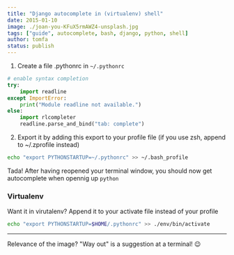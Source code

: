 ```yaml
---
title: "Django autocomplete in (virtualenv) shell"
date: 2015-01-10
image: ./joan-you-KFuX5rmAWZ4-unsplash.jpg
tags: ["guide", autocomplete, bash, django, python, shell]
author: tomfa
status: publish
---
```


1. Create a file .pythonrc in `~/.pythonrc`
    
```python
# enable syntax completion
try:
    import readline
except ImportError:
    print("Module readline not available.")
else:
    import rlcompleter
    readline.parse_and_bind("tab: complete") 
```
        
2. Export it by adding this export to your profile file (if you use zsh, append to ~/.zprofile instead)
   
```bash
echo "export PYTHONSTARTUP=~/.pythonrc" >> ~/.bash_profile
```

Tada! After having reopened your terminal window, you should now get 
autocomplete when opennig up `python`

### Virtualenv

Want it in virutalenv? Append it to your activate file instead of your profile

```bash
echo "export PYTHONSTARTUP=$HOME/.pythonrc" >> ./env/bin/activate
```

***

Relevance of the image? "Way out" is a suggestion at a terminal! 😉
